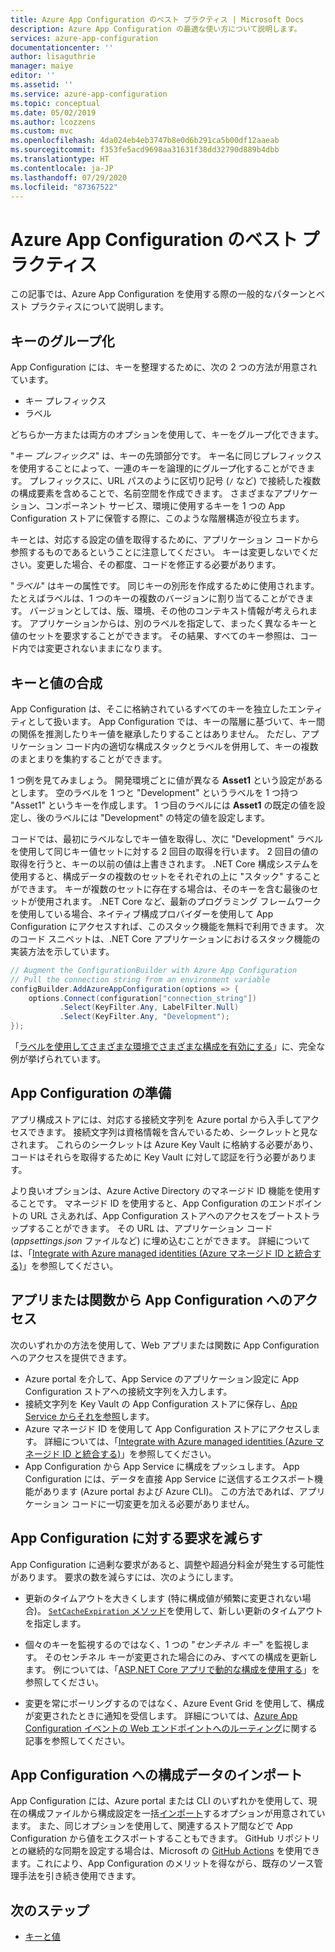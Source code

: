 ```yaml
---
title: Azure App Configuration のベスト プラクティス | Microsoft Docs
description: Azure App Configuration の最適な使い方について説明します。
services: azure-app-configuration
documentationcenter: ''
author: lisaguthrie
manager: maiye
editor: ''
ms.assetid: ''
ms.service: azure-app-configuration
ms.topic: conceptual
ms.date: 05/02/2019
ms.author: lcozzens
ms.custom: mvc
ms.openlocfilehash: 4da024eb4eb3747b8e0d6b291ca5b00df12aaeab
ms.sourcegitcommit: f353fe5acd9698aa31631f38dd32790d889b4dbb
ms.translationtype: HT
ms.contentlocale: ja-JP
ms.lasthandoff: 07/29/2020
ms.locfileid: "87367522"
---
```

# <a name="azure-app-configuration-best-practices"></a>Azure App Configuration のベスト プラクティス

この記事では、Azure App Configuration を使用する際の一般的なパターンとベスト プラクティスについて説明します。

## <a name="key-groupings"></a>キーのグループ化

App Configuration には、キーを整理するために、次の 2 つの方法が用意されています。

* キー プレフィックス
* ラベル

どちらか一方または両方のオプションを使用して、キーをグループ化できます。

"*キー プレフィックス*" は、キーの先頭部分です。 キー名に同じプレフィックスを使用することによって、一連のキーを論理的にグループ化することができます。 プレフィックスに、URL パスのように区切り記号 (`/` など) で接続した複数の構成要素を含めることで、名前空間を作成できます。 さまざまなアプリケーション、コンポーネント サービス、環境に使用するキーを 1 つの App Configuration ストアに保管する際に、このような階層構造が役立ちます。

キーとは、対応する設定の値を取得するために、アプリケーション コードから参照するものであるということに注意してください。 キーは変更しないでください。変更した場合、その都度、コードを修正する必要があります。

"*ラベル*" はキーの属性です。 同じキーの別形を作成するために使用されます。 たとえばラベルは、1 つのキーの複数のバージョンに割り当てることができます。 バージョンとしては、版、環境、その他のコンテキスト情報が考えられます。 アプリケーションからは、別のラベルを指定して、まったく異なるキーと値のセットを要求することができます。 その結果、すべてのキー参照は、コード内では変更されないままになります。

## <a name="key-value-compositions"></a>キーと値の合成

App Configuration は、そこに格納されているすべてのキーを独立したエンティティとして扱います。 App Configuration では、キーの階層に基づいて、キー間の関係を推測したりキー値を継承したりすることはありません。 ただし、アプリケーション コード内の適切な構成スタックとラベルを併用して、キーの複数のまとまりを集約することができます。

1 つ例を見てみましょう。 開発環境ごとに値が異なる **Asset1** という設定があるとします。 空のラベルを 1 つと "Development" というラベルを 1 つ持つ "Asset1" というキーを作成します。 1 つ目のラベルには **Asset1** の既定の値を設定し、後のラベルには "Development" の特定の値を設定します。

コードでは、最初にラベルなしでキー値を取得し、次に "Development" ラベルを使用して同じキー値セットに対する 2 回目の取得を行います。 2 回目の値の取得を行うと、キーの以前の値は上書きされます。 .NET Core 構成システムを使用すると、構成データの複数のセットをそれぞれの上に "スタック" することができます。 キーが複数のセットに存在する場合は、そのキーを含む最後のセットが使用されます。 .NET Core など、最新のプログラミング フレームワークを使用している場合、ネイティブ構成プロバイダーを使用して App Configuration にアクセスすれば、このスタック機能を無料で利用できます。 次のコード スニペットは、.NET Core アプリケーションにおけるスタック機能の実装方法を示しています。

```csharp
// Augment the ConfigurationBuilder with Azure App Configuration
// Pull the connection string from an environment variable
configBuilder.AddAzureAppConfiguration(options => {
    options.Connect(configuration["connection_string"])
           .Select(KeyFilter.Any, LabelFilter.Null)
           .Select(KeyFilter.Any, "Development");
});
```

「[ラベルを使用してさまざまな環境でさまざまな構成を有効にする](./howto-labels-aspnet-core.md)」に、完全な例が挙げられています。

## <a name="app-configuration-bootstrap"></a>App Configuration の準備

アプリ構成ストアには、対応する接続文字列を Azure portal から入手してアクセスできます。 接続文字列は資格情報を含んでいるため、シークレットと見なされます。 これらのシークレットは Azure Key Vault に格納する必要があり、コードはそれらを取得するために Key Vault に対して認証を行う必要があります。

より良いオプションは、Azure Active Directory のマネージド ID 機能を使用することです。 マネージド ID を使用すると、App Configuration のエンドポイントの URL さえあれば、App Configuration ストアへのアクセスをブートストラップすることができます。 その URL は、アプリケーション コード (*appsettings.json* ファイルなど) に埋め込むことができます。 詳細については、「[Integrate with Azure managed identities (Azure マネージド ID と統合する)](howto-integrate-azure-managed-service-identity.md)」を参照してください。

## <a name="app-or-function-access-to-app-configuration"></a>アプリまたは関数から App Configuration へのアクセス

次のいずれかの方法を使用して、Web アプリまたは関数に App Configuration へのアクセスを提供できます。

* Azure portal を介して、App Service のアプリケーション設定に App Configuration ストアへの接続文字列を入力します。
* 接続文字列を Key Vault の App Configuration ストアに保存し、[App Service からそれを参照](https://docs.microsoft.com/azure/app-service/app-service-key-vault-references)します。
* Azure マネージド ID を使用して App Configuration ストアにアクセスします。 詳細については、「[Integrate with Azure managed identities (Azure マネージド ID と統合する)](howto-integrate-azure-managed-service-identity.md)」を参照してください。
* App Configuration から App Service に構成をプッシュします。 App Configuration には、データを直接 App Service に送信するエクスポート機能があります (Azure portal および Azure CLI)。 この方法であれば、アプリケーション コードに一切変更を加える必要がありません。

## <a name="reduce-requests-made-to-app-configuration"></a>App Configuration に対する要求を減らす

App Configuration に過剰な要求があると、調整や超過分料金が発生する可能性があります。 要求の数を減らすには、次のようにします。

* 更新のタイムアウトを大きくします (特に構成値が頻繁に変更されない場合)。 [`SetCacheExpiration` メソッド](/dotnet/api/microsoft.extensions.configuration.azureappconfiguration.azureappconfigurationrefreshoptions.setcacheexpiration)を使用して、新しい更新のタイムアウトを指定します。

* 個々のキーを監視するのではなく、1 つの "*センチネル キー*" を監視します。 そのセンチネル キーが変更された場合にのみ、すべての構成を更新します。 例については、「[ASP.NET Core アプリで動的な構成を使用する](enable-dynamic-configuration-aspnet-core.md)」を参照してください。

* 変更を常にポーリングするのではなく、Azure Event Grid を使用して、構成が変更されたときに通知を受信します。 詳細については、[Azure App Configuration イベントの Web エンドポイントへのルーティング](./howto-app-configuration-event.md)に関する記事を参照してください。

## <a name="importing-configuration-data-into-app-configuration"></a>App Configuration への構成データのインポート

App Configuration には、Azure portal または CLI のいずれかを使用して、現在の構成ファイルから構成設定を一括[インポート](https://aka.ms/azconfig-importexport1)するオプションが用意されています。 また、同じオプションを使用して、関連するストア間などで App Configuration から値をエクスポートすることもできます。 GitHub リポジトリとの継続的な同期を設定する場合は、Microsoft の [GitHub Actions](https://aka.ms/azconfig-gha2) を使用できます。これにより、App Configuration のメリットを得ながら、既存のソース管理手法を引き続き使用できます。

## <a name="next-steps"></a>次のステップ

* [キーと値](./concept-key-value.md)
